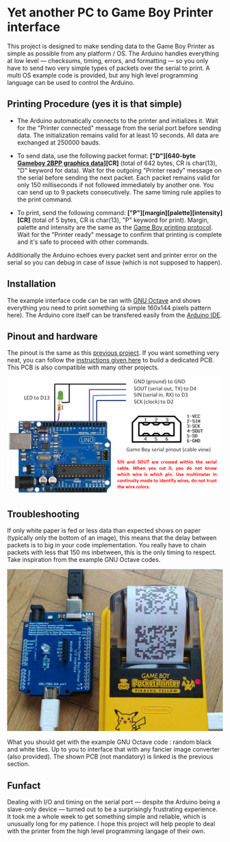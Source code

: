 # Yet another PC to Game Boy Printer interface

This project is designed to make sending data to the Game Boy Printer as simple as possible from any platform / OS. The Arduino handles everything at low level — checksums, timing, errors, and formatting — so you only have to send two very simple types of packets over the serial to print. A multi OS example code is provided, but any high level programming language can be used to control the Arduino.

## Printing Procedure (yes it is that simple)

- The Arduino automatically connects to the printer and initializes it. Wait for the "Printer connected" message from the serial port before sending data. The initialization remains valid for at least 10 seconds. All data are exchanged at 250000 bauds.

- To send data, use the following packet format:
**["D"][640-byte [Gameboy 2BPP graphics data](https://www.huderlem.com/demos/gameboy2bpp.html)][CR]** (total of 642 bytes, CR is char(13), "D" keyword for data).
Wait for the outgoing "Printer ready" message on the serial before sending the next packet. Each packet remains valid for only 150 milliseconds if not followed immediately by another one. You can send up to 9 packets consecutively. The same timing rule applies to the print command.

- To print, send the following command:
**["P"][margin][palette][intensity][CR]** (total of 5 bytes, CR is char(13), "P" keyword for print). Margin, palette and intensity are the same as the [Game Boy printing protocol](https://gbdev.gg8.se/wiki/articles/Gameboy_Printer).
Wait for the "Printer ready" message to confirm that printing is complete and it's safe to proceed with other commands.

Additionally the Arduino echoes every packet sent and printer error on the serial so you can debug in case of issue (which is not supposed to happen).

## Installation

The example interface code can be ran with [GNU Octave](https://www.octave.org/) and shows everything you need to print something (a simple 160x144 pixels pattern here). The Arduino core itself can be transfered easily from the [Arduino IDE](https://www.arduino.cc/en/software/).

## Pinout and hardware

The pinout is the same as this [previous project](https://github.com/Raphael-Boichot/PC-to-Game-Boy-Printer-interface). If you want something very neat, you can follow the [instructions given here](https://github.com/Raphael-Boichot/Collection-of-PCB-for-Game-Boy-Printer-Emulators?tab=readme-ov-file) to build a dedicated PCB. This PCB is also compatible with many other projects.

![Game Boy Printer to Arduino Uno pinout](Pictures/Pinout.png)

## Troubleshooting

If only white paper is fed or less data than expected shows on paper (typically only the bottom of an image), this means that the delay between packets is to big in your code implementation. You really have to chain packets with less that 150 ms inbetween, this is the only timing to respect. Take inspiration from the example GNU Octave codes.

![Game Boy Printer to Arduino Uno pinout](Pictures/Setup.jpg)

What you should get with the example GNU Octave code : random black and white tiles. Up to you to interface that with any fancier image converter (also provided). The shown PCB (not mandatory) is linked is the previous section.

## Funfact

Dealing with I/O and timing on the serial port — despite the Arduino being a slave-only device — turned out to be a surprisingly frustrating experience. It took me a whole week to get something simple and reliable, which is unusually long for my patience. I hope this project will help people to deal with the printer from the high level programming langage of their own.
